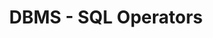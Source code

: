 ---
id: sql-operators
title: DBMS - SQL Operators
sidebar_label: Operators
sidebar_position: 2
description: Learn about the Structured Query language (SQL), its basic concepts, data types, operators, and commands that form the foundation of database manipulation.
tags:
  - DBMS
  - SQL-Operators
  - SQL
  - Database Design
---